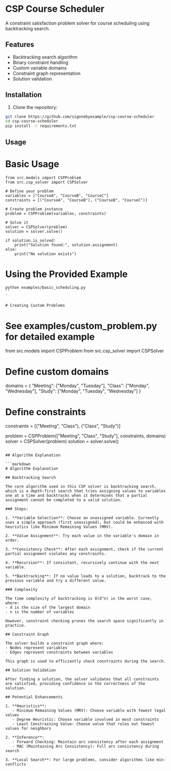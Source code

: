 # CSP Course Scheduler

A constraint satisfaction problem solver for course scheduling using backtracking search.

## Features

- Backtracking search algorithm
- Binary constraint handling
- Custom variable domains
- Constraint graph representation
- Solution validation

## Installation

1. Clone the repository:
```bash
git clone https://github.com/sigonebyexample/csp-course-scheduler
cd csp-course-scheduler
pip install -r requirements.txt
```
## Usage
# Basic Usage
```
from src.models import CSPProblem
from src.csp_solver import CSPSolver

# Define your problem
variables = ["CourseA", "CourseB", "CourseC"]
constraints = [("CourseA", "CourseB"), ("CourseB", "CourseC")]

# Create problem instance
problem = CSPProblem(variables, constraints)

# Solve it
solver = CSPSolver(problem)
solution = solver.solve()

if solution.is_solved:
    print("Solution found:", solution.assignment)
else:
    print("No solution exists")
```
# Using the Provided Example
```
python examples/basic_scheduling.py
``
`

# Creating Custom Problems
```
# See examples/custom_problem.py for detailed example
from src.models import CSPProblem
from src.csp_solver import CSPSolver

# Define custom domains
domains = {
    "Meeting": ["Monday", "Tuesday"],
    "Class": ["Monday", "Wednesday"],
    "Study": ["Monday", "Tuesday", "Wednesday"]
}

# Define constraints
constraints = [("Meeting", "Class"), ("Class", "Study")]

problem = CSPProblem(["Meeting", "Class", "Study"], constraints, domains)
solver = CSPSolver(problem)
solution = solver.solve()
```

## Algorithm Explanation

```markdown
# Algorithm Explanation

## Backtracking Search

The core algorithm used in this CSP solver is backtracking search, which is a depth-first search that tries assigning values to variables one at a time and backtracks when it determines that a partial assignment cannot be completed to a valid solution.

### Steps:

1. **Variable Selection**: Choose an unassigned variable. Currently uses a simple approach (first unassigned), but could be enhanced with heuristics like Minimum Remaining Values (MRV).

2. **Value Assignment**: Try each value in the variable's domain in order.

3. **Consistency Check**: After each assignment, check if the current partial assignment violates any constraints.

4. **Recursion**: If consistent, recursively continue with the next variable.

5. **Backtracking**: If no value leads to a solution, backtrack to the previous variable and try a different value.

### Complexity

The time complexity of backtracking is O(d^n) in the worst case, where:
- d is the size of the largest domain
- n is the number of variables

However, constraint checking prunes the search space significantly in practice.

## Constraint Graph

The solver builds a constraint graph where:
- Nodes represent variables
- Edges represent constraints between variables

This graph is used to efficiently check constraints during the search.

## Solution Validation

After finding a solution, the solver validates that all constraints are satisfied, providing confidence in the correctness of the solution.

## Potential Enhancements

1. **Heuristics**:
   - Minimum Remaining Values (MRV): Choose variable with fewest legal values
   - Degree Heuristic: Choose variable involved in most constraints
   - Least Constraining Value: Choose value that rules out fewest values for neighbors

2. **Inference**:
   - Forward Checking: Maintain arc consistency after each assignment
   - MAC (Maintaining Arc Consistency): Full arc consistency during search

3. **Local Search**: For large problems, consider algorithms like min-conflicts
